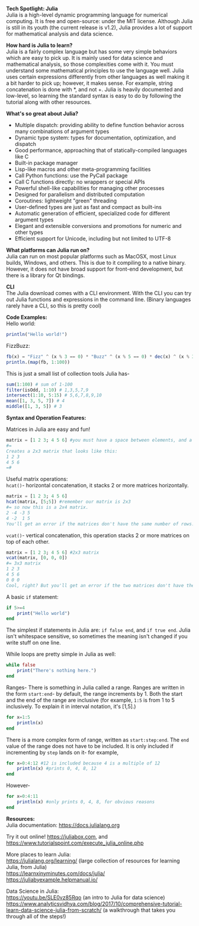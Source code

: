 **Tech Spotlight: Julia**  
Julia is a high-level dynamic programming language for numerical computing. It is free and open-source: under the MIT license.
Although Julia is still in its youth (the current release is v1.2), Julia provides a lot of support for mathematical analysis and data science.

**How hard is Julia to learn?**  
Julia is a fairly complex language but has some very simple behaviors which are easy to pick up. It is mainly used for data science and mathematical analysis, so those complexities come with it. You must understand some mathematical principles to use the language well. Julia uses certain expressions differently from other languages as well making it a bit harder to pick up; however, it makes sense. For example, string concatenation is done with *, and not +. Julia is heavily documented and low-level, so learning the standard syntax is easy to do by following the tutorial along with other resources.

**What's so great about Julia?**  
- Multiple dispatch: providing ability to define function behavior across many combinations of argument types
- Dynamic type system: types for documentation, optimization, and dispatch
- Good performance, approaching that of statically-compiled languages like C
- Built-in package manager
- Lisp-like macros and other meta-programming facilities
- Call Python functions: use the PyCall package
- Call C functions directly: no wrappers or special APIs
- Powerful shell-like capabilities for managing other processes
- Designed for parallelism and distributed computation
- Coroutines: lightweight "green" threading
- User-defined types are just as fast and compact as built-ins
- Automatic generation of efficient, specialized code for different argument types
- Elegant and extensible conversions and promotions for numeric and other types
- Efficient support for Unicode, including but not limited to UTF-8

**What platforms can Julia run on?**  
Julia can run on most popular platforms such as MacOSX, most Linux builds, Windows, and others. This is due to it compiling to a native binary. However, it does not have broad support for front-end development, but there is a library for Qt bindings.

**CLI**  
The Julia download comes with a CLI environment. With the CLI you can try out Julia functions and expressions in the command line. (Binary languages rarely have a CLI, so this is pretty cool)

**Code Examples:**  
Hello world:
```julia
println("Hello world!")
```
FizzBuzz: 
```julia
fb(x) = "Fizz" ^ (x % 3 == 0) * "Buzz" ^ (x % 5 == 0) * dec(x) ^ (x % 3 != 0 && x % 5 != 0)
println.(map(fb, 1:100))
```
This is just a small list of collection tools Julia has-
```julia
sum(1:100) # sum of 1-100
filter(isOdd, 1:10) # 1,3,5,7,9
intersect(1:10, 5:15) # 5,6,7,8,9,10
mean([1, 3, 5, 7]) # 4
middle([1, 3, 5]) # 3
```

**Syntax and Operation Features:**  

Matrices in Julia are easy and fun!
```julia
matrix = [1 2 3; 4 5 6] #you must have a space between elements, and a semicolon between the rows
#=
Creates a 2x3 matrix that looks like this:
1 2 3
4 5 6
=#
```

Useful matrix operations:  
`hcat()`- horizontal concatenation, it stacks 2 or more matrices horizontally.
```julia
matrix = [1 2 3; 4 5 6]
hcat(matrix, [5;5]) #remember our matrix is 2x3
#= so now this is a 2x4 matrix.
2 -4 -3 5
4 -2  1 5
You'll get an error if the matrices don't have the same number of rows. =#
```

`vcat()`- vertical concatenation, this operation stacks 2 or more matrices on top of each other.
```julia
matrix = [1 2 3; 4 5 6] #2x3 matrix
vcat(matrix, [0, 0, 0])
#= 3x3 matrix
1 2 3
4 5 6
0 0 0
Cool, right? But you'll get an error if the two matrices don't have the same number of columns. =#
```

A basic `if` statement:
```julia
if 5>=4
    print("Hello world")
end
```

The simplest if statements in Julia are: `if false end`, and `if true end`.
Julia isn't whitespace sensitive, so sometimes the meaning isn't changed if you write stuff on one line.

While loops are pretty simple in Julia as well:
```julia
while false
    print("There's nothing here.")
end
```

Ranges- There is something in Julia called a range. Ranges are written in the form `start:end`- by default, the range increments by 1. Both the start and the end of the range are inclusive (for example, `1:5` is from 1 to 5 inclusively. To explain it in interval notation, it's [1,5].)
```julia
for x=1:5
    println(x)
end
```

There is a more complex form of range, written as ``start:step:end``. The `end` value of the range does not have to be included. It is only included if incrementing by `step` lands on it- for example, 
```julia
for x=0:4:12 #12 is included because 4 is a multiple of 12 
    println(x) #prints 0, 4, 8, 12
end
```

However-
```julia
for x=0:4:11
    println(x) #only prints 0, 4, 8, for obvious reasons
end
```

**Resources:**  
Julia documentation: <https://docs.julialang.org>  

Try it out online! <https://juliabox.com>, and <https://www.tutorialspoint.com/execute_julia_online.php>  

More places to learn Julia:  
<https://julialang.org/learning/> (large collection of resources for learning Julia, from Julia)  
<https://learnxinyminutes.com/docs/julia/>  
<https://juliabyexample.helpmanual.io/>  

Data Science in Julia:  
<https://youtu.be/SLE0vz85Rqo> (an intro to Julia for data science)  
<https://www.analyticsvidhya.com/blog/2017/10/comprehensive-tutorial-learn-data-science-julia-from-scratch/> (a walkthrough that takes you through all of the steps!)